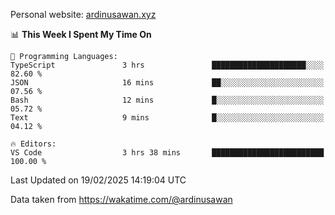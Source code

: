 Personal website: [ardinusawan.xyz](https://ardinusawan.xyz)

<!--START_SECTION:waka-->
📊 **This Week I Spent My Time On** 

```text
💬 Programming Languages: 
TypeScript               3 hrs               █████████████████████░░░░   82.60 % 
JSON                     16 mins             ██░░░░░░░░░░░░░░░░░░░░░░░   07.56 % 
Bash                     12 mins             █░░░░░░░░░░░░░░░░░░░░░░░░   05.72 % 
Text                     9 mins              █░░░░░░░░░░░░░░░░░░░░░░░░   04.12 % 

🔥 Editors: 
VS Code                  3 hrs 38 mins       █████████████████████████   100.00 % 
```


 Last Updated on 19/02/2025 14:19:04 UTC
<!--END_SECTION:waka-->
Data taken from https://wakatime.com/@ardinusawan
